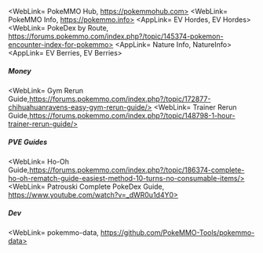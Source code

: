 <WebLink= PokeMMO Hub, https://pokemmohub.com>
<WebLink= PokeMMO Info, https://pokemmo.info>
<AppLink= EV Hordes, EV Hordes>
<WebLink= PokeDex by Route, https://forums.pokemmo.com/index.php?/topic/145374-pokemon-encounter-index-for-pokemmo>
<AppLink= Nature Info, NatureInfo>
<AppLink= EV Berries, EV Berries>

##### Money

<WebLink= Gym Rerun Guide,https://forums.pokemmo.com/index.php?/topic/172877-chihuahuanravens-easy-gym-rerun-guide/>
<WebLink= Trainer Rerun Guide,https://forums.pokemmo.com/index.php?/topic/148798-1-hour-trainer-rerun-guide/>

##### PVE Guides

<WebLink= Ho-Oh Guide,https://forums.pokemmo.com/index.php?/topic/186374-complete-ho-oh-rematch-guide-easiest-method-10-turns-no-consumable-items/>
<WebLink= Patrouski Complete PokeDex Guide, https://www.youtube.com/watch?v=_dWR0u1d4Y0>

##### Dev

<WebLink= pokemmo-data, https://github.com/PokeMMO-Tools/pokemmo-data>
